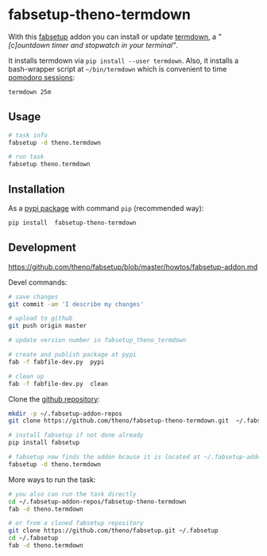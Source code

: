 # fabsetup-theno-termdown

With this [fabsetup](https://github.com/theno/fabsetup) addon
you can install or update [termdown](https://github.com/trehn/termdown),
a _"[c]ountdown timer and stopwatch in your terminal"_.

It installs termdown via `pip install --user termdown`.
Also, it installs a bash-wrapper script at `~/bin/termdown` which
is convenient to time
[pomodoro sessions](https://en.wikipedia.org/wiki/Pomodoro_Technique):

```bash
termdown 25m
```

## Usage

```bash
# task info
fabsetup -d theno.termdown

# run task
fabsetup theno.termdown
```

## Installation

As a [pypi package](https://pypi.python.org/pypi/fabsetup-theno-termdown)
with command `pip` (recommended way):

```bash
pip install  fabsetup-theno-termdown
```

## Development

https://github.com/theno/fabsetup/blob/master/howtos/fabsetup-addon.md

Devel commands:

```bash
# save changes
git commit -am 'I describe my changes'

# upload to github
git push origin master

# update version number in fabsetup_theno_termdown

# create and publish package at pypi
fab -f fabfile-dev.py  pypi

# clean up
fab -f fabfile-dev.py  clean
```

Clone the [github repository](https://github.com/theno/fabsetup-theno-termdown):

```bash
mkdir -p ~/.fabsetup-addon-repos
git clone https://github.com/theno/fabsetup-theno-termdown.git  ~/.fabsetup-addon-repos/fabsetup-theno-termdown

# install fabsetup if not done already
pip install fabsetup

# fabsetup now finds the addon bcause it is located at ~/.fabsetup-addon-repos
fabsetup -d theno.termdown
```

More ways to run the task:

```bash
# you also can run the task directly
cd ~/.fabsetup-addon-repos/fabsetup-theno-termdown
fab -d theno.termdown

# or from a cloned fabsetup repository
git clone https://github.com/theno/fabsetup.git ~/.fabsetup
cd ~/.fabsetup
fab -d theno.termdown
```
